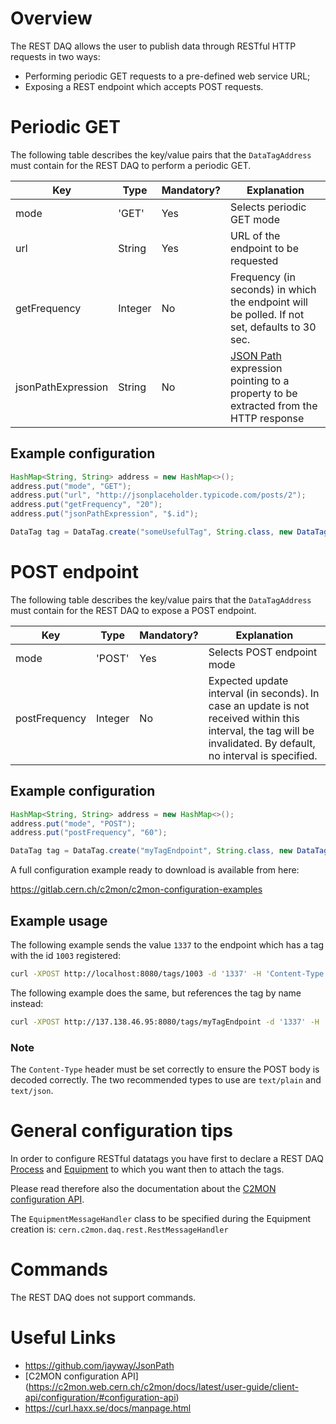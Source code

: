 # Overview

The REST DAQ allows the user to publish data through RESTful HTTP requests in two ways:

- Performing periodic GET requests to a pre-defined web service URL;
- Exposing a REST endpoint which accepts POST requests.

# Periodic GET

The following table describes the key/value pairs that the `DataTagAddress` must contain for the REST DAQ to perform a periodic GET.

| Key | Type | Mandatory? | Explanation |
| --- | ---- | ---------- | ----------- |
| mode | 'GET' | Yes | Selects periodic GET mode |
| url  | String | Yes | URL of the endpoint to be requested |
| getFrequency | Integer | No | Frequency (in seconds) in which the endpoint will be polled. If not set, defaults to 30 sec. |
| jsonPathExpression | String | No | [JSON Path](https://github.com/jayway/JsonPath) expression pointing to a property to be extracted from the HTTP response |

## Example configuration

```java
HashMap<String, String> address = new HashMap<>();
address.put("mode", "GET");
address.put("url", "http://jsonplaceholder.typicode.com/posts/2");
address.put("getFrequency", "20");
address.put("jsonPathExpression", "$.id");

DataTag tag = DataTag.create("someUsefulTag", String.class, new DataTagAddress(address)).build();
```


# POST endpoint

The following table describes the key/value pairs that the `DataTagAddress` must contain for the REST DAQ to expose a POST endpoint.

| Key | Type | Mandatory? | Explanation |
| --- | ---- | ---------- | ----------- |
| mode |'POST' | Yes | Selects POST endpoint mode |
| postFrequency | Integer | No | Expected update interval (in seconds). In case an update is not received within this interval, the tag will be invalidated. By default, no interval is specified. |

## Example configuration

```java
HashMap<String, String> address = new HashMap<>();
address.put("mode", "POST");
address.put("postFrequency", "60");

DataTag tag = DataTag.create("myTagEndpoint", String.class, new DataTagAddress(address)).build();
```

A full configuration example ready to download is available from here:

https://gitlab.cern.ch/c2mon/c2mon-configuration-examples


## Example usage

The following example sends the value `1337` to the endpoint which has a tag with the id `1003` registered:

```bash
curl -XPOST http://localhost:8080/tags/1003 -d '1337' -H 'Content-Type: text/plain'
```

The following example does the same, but references the tag by name instead:

```bash
curl -XPOST http://137.138.46.95:8080/tags/myTagEndpoint -d '1337' -H 'Content-Type: text/plain'
```

### Note

The `Content-Type` header must be set correctly to ensure the POST body is decoded correctly. The two recommended types to use are `text/plain` and `text/json`.


# General configuration tips
In order to configure RESTful datatags you have first to declare a REST DAQ [Process](http://c2mon.web.cern.ch/c2mon/docs/latest/user-guide/client-api/configuration/#configuring-processes) and [Equipment](http://c2mon.web.cern.ch/c2mon/docs/latest/user-guide/client-api/configuration/#configuring-equipment) to which you want then to attach the tags. 

Please read therefore also the documentation about the [C2MON configuration API](http://c2mon.web.cern.ch/c2mon/docs/latest/user-guide/client-api/configuration/#configuration-api). 

The `EquipmentMessageHandler` class to be specified during the Equipment creation is: `cern.c2mon.daq.rest.RestMessageHandler`

# Commands

The REST DAQ does not support commands.


# Useful Links

- https://github.com/jayway/JsonPath
- [C2MON configuration API] (https://c2mon.web.cern.ch/c2mon/docs/latest/user-guide/client-api/configuration/#configuration-api)
- https://curl.haxx.se/docs/manpage.html
